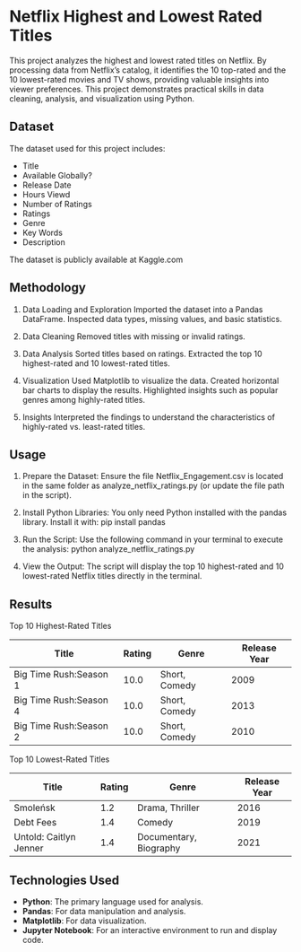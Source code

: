 # Netflix Highest and Lowest Rated Titles

This project analyzes the highest and lowest rated titles on Netflix. By processing data from Netflix’s catalog, it identifies the 10 top-rated and the 10 lowest-rated movies and TV shows, providing valuable insights into viewer preferences.
This project demonstrates practical skills in data cleaning, analysis, and visualization using Python.

## Dataset 
The dataset used for this project includes:
- Title
- Available Globally?
- Release Date
- Hours Viewd
- Number of Ratings
- Ratings
- Genre
- Key Words
- Description

The dataset is publicly available at Kaggle.com

## Methodology 
1. Data Loading and Exploration
   Imported the dataset into a Pandas DataFrame.
   Inspected data types, missing values, and basic statistics.
   
2. Data Cleaning
   Removed titles with missing or invalid ratings.

3. Data Analysis
   Sorted titles based on ratings.
   Extracted the top 10 highest-rated and 10 lowest-rated titles.

4. Visualization
   Used Matplotlib to visualize the data.
   Created horizontal bar charts to display the results.
   Highlighted insights such as popular genres among highly-rated titles.

6. Insights
   Interpreted the findings to understand the characteristics of highly-rated vs. least-rated titles.


## Usage
1. Prepare the Dataset:
   Ensure the file Netflix_Engagement.csv is located in the same folder as analyze_netflix_ratings.py (or update the file path in the script).

2. Install Python Libraries:
   You only need Python installed with the pandas library. Install it with:
   pip install pandas

3. Run the Script:
   Use the following command in your terminal to execute the analysis:
   python analyze_netflix_ratings.py

4. View the Output:
   The script will display the top 10 highest-rated and 10 lowest-rated Netflix titles directly in the terminal. 

## Results 
Top 10 Highest-Rated Titles

| Title                       | Rating | Genre          | Release Year |
|-----------------------------|--------|----------------|--------------|
| Big Time Rush:Season 1      | 10.0   | Short, Comedy  | 2009         |
| Big Time Rush:Season 4      | 10.0   | Short, Comedy  | 2013         |
| Big Time Rush:Season 2      | 10.0   | Short, Comedy  | 2010         |

Top 10 Lowest-Rated Titles

| Title                       | Rating | Genre                   | Release Year |
|-----------------------------|--------|-------------------------|--------------|
| Smoleńsk                    | 1.2    | Drama, Thriller         | 2016         |
| Debt Fees                   | 1.4    | Comedy                  | 2019         |
| Untold: Caitlyn Jenner      | 1.4    | Documentary, Biography  | 2021         |



## Technologies Used
- **Python**: The primary language used for analysis.
- **Pandas**: For data manipulation and analysis.
- **Matplotlib**: For data visualization.
- **Jupyter Notebook**: For an interactive environment to run and display code.

